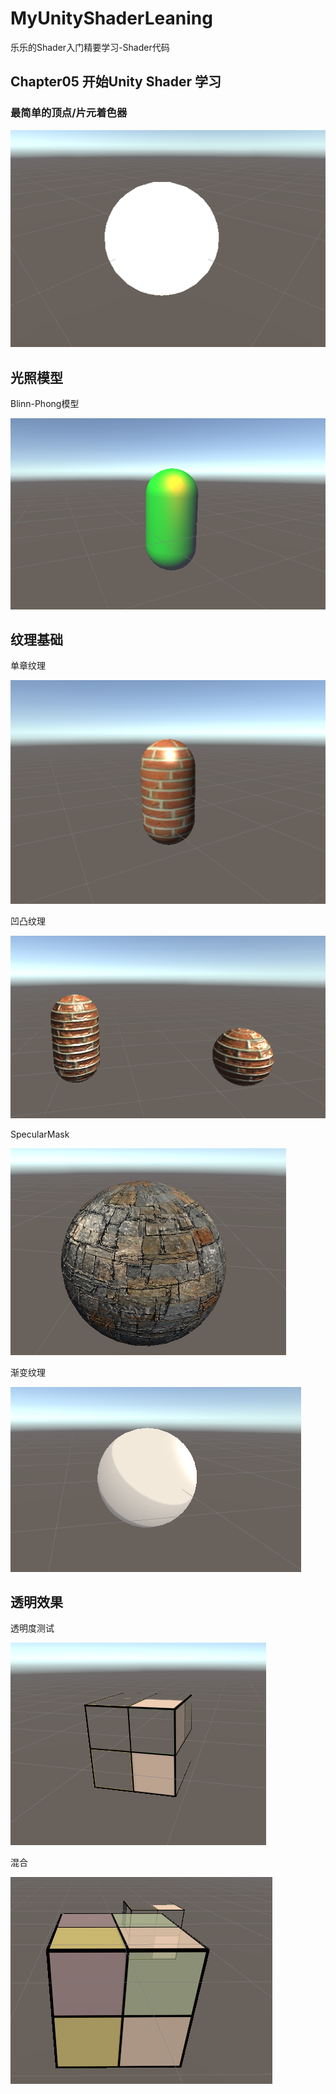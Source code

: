 # MyUnityShaderLeaning
乐乐的Shader入门精要学习-Shader代码

## Chapter05 开始Unity Shader 学习

### 最简单的顶点/片元着色器

![](Image/image-20230720212733181.png)

## 光照模型

Blinn-Phong模型

![](Image/image-20230721231138779.png)

## 纹理基础

单章纹理

![](Image/image-20230722201554190.png)

凹凸纹理

![](Image/image-20230722212833644.png)

SpecularMask

![](Image/image-20230722215502206.png)

渐变纹理

![](Image/image-20230722221211127.png)

## 透明效果

透明度测试

![](Image/image-20230723214536660.png)

混合

![](Image/image-20230723220155299.png)
